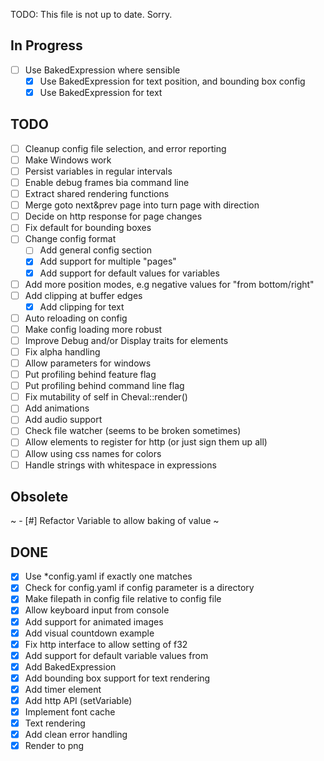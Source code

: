 TODO: This file is not up to date. Sorry.


## In Progress


- [ ] Use BakedExpression where sensible
	- [x] Use BakedExpression for text position, and bounding box
config
	- [x] Use BakedExpression for text

## TODO

- [ ] Cleanup config file selection, and error reporting
- [ ] Make Windows work
- [ ] Persist variables in regular intervals
- [ ] Enable debug frames bia command line 
- [ ] Extract shared rendering functions
- [ ] Merge goto next&prev page into turn page with direction
- [ ] Decide on http response for page changes
- [ ] Fix default for bounding boxes
- [ ] Change config format
	- [ ] Add general config section
	- [x] Add support for multiple "pages"
	- [x] Add support for default values for variables
- [ ] Add more position modes, e.g negative values for "from bottom/right"
- [ ] Add clipping at buffer edges
	- [x] Add clipping for text
- [ ] Auto reloading on config
- [ ] Make config loading more robust
- [ ] Improve Debug and/or Display traits for elements
- [ ] Fix alpha handling
- [ ] Allow parameters for windows
- [ ] Put profiling behind feature flag
- [ ] Put profiling behind command line flag
- [ ] Fix mutability of self in Cheval::render()
- [ ] Add animations
- [ ] Add audio support
- [ ] Check file watcher (seems to be broken sometimes)
- [ ] Allow elements to register for http (or just sign them up all)
- [ ] Allow using css names for colors
- [ ] Handle strings with whitespace in expressions

## Obsolete

~ - [#] Refactor Variable to allow baking of value ~


## DONE

- [x] Use \*config.yaml if exactly one matches
- [x] Check for config.yaml if config parameter is a directory
- [x] Make filepath in config file relative to config file
- [x] Allow keyboard input from console
- [x] Add support for animated images
- [x] Add visual countdown example
- [x] Fix http interface to allow setting of f32
- [x] Add support for default variable values from 
- [x] Add BakedExpression
- [x] Add bounding box support for text rendering
- [x] Add timer element
- [x] Add http API (setVariable)
- [x] Implement font cache
- [x] Text rendering
- [x] Add clean error handling
- [x] Render to png
